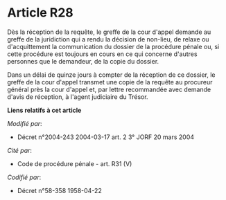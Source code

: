# Article R28

Dès la réception de la requête, le greffe de la cour d'appel demande au greffe de la juridiction qui a rendu la décision de
non-lieu, de relaxe ou d'acquittement la communication du dossier de la procédure pénale ou, si cette procédure est toujours
en cours en ce qui concerne d'autres personnes que le demandeur, de la copie du dossier.

Dans un délai de quinze jours à compter de la réception de ce dossier, le greffe de la cour d'appel transmet une copie de la
requête au procureur général près la cour d'appel et, par lettre recommandée avec demande d'avis de réception, à l'agent
judiciaire du Trésor.

**Liens relatifs à cet article**

_Modifié par_:

  - Décret n°2004-243 2004-03-17 art. 2 3° JORF 20 mars 2004

_Cité par_:

  - Code de procédure pénale - art. R31 (V)

_Codifié par_:

  - Décret n°58-358 1958-04-22
